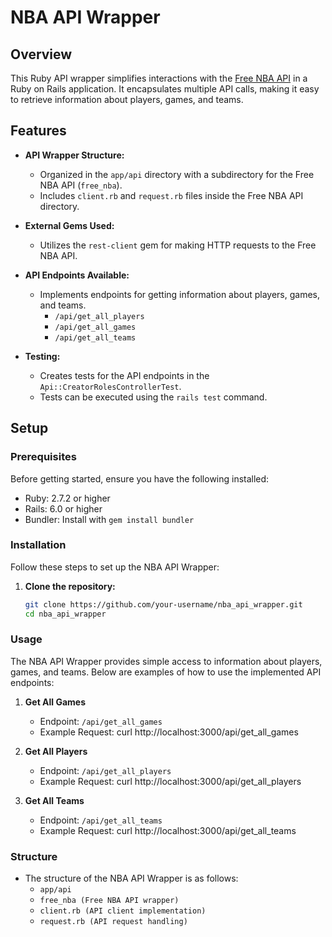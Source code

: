 # NBA API Wrapper

## Overview
This Ruby API wrapper simplifies interactions with the [Free NBA API](https://rapidapi.com/theapiguy/api/free-nba) in a Ruby on Rails application. It encapsulates multiple API calls, making it easy to retrieve information about players, games, and teams.

## Features
- **API Wrapper Structure:**
  - Organized in the `app/api` directory with a subdirectory for the Free NBA API (`free_nba`).
  - Includes `client.rb` and `request.rb` files inside the Free NBA API directory.

- **External Gems Used:**
  - Utilizes the `rest-client` gem for making HTTP requests to the Free NBA API.

- **API Endpoints Available:**
  - Implements endpoints for getting information about players, games, and teams.
    - `/api/get_all_players`
    - `/api/get_all_games`
    - `/api/get_all_teams`

- **Testing:**
  - Creates tests for the API endpoints in the `Api::CreatorRolesControllerTest`.
  - Tests can be executed using the `rails test` command.

## Setup

### Prerequisites
Before getting started, ensure you have the following installed:

- Ruby: 2.7.2 or higher
- Rails: 6.0 or higher
- Bundler: Install with `gem install bundler`

### Installation
Follow these steps to set up the NBA API Wrapper:

1. **Clone the repository:**
   ```bash
   git clone https://github.com/your-username/nba_api_wrapper.git
   cd nba_api_wrapper

### Usage
The NBA API Wrapper provides simple access to information about players, games, and teams. Below are examples of how to use the implemented API endpoints:

  1. **Get All Games**
      - Endpoint: `/api/get_all_games`
      - Example Request: curl http://localhost:3000/api/get_all_games
    
  2. **Get All Players**
      - Endpoint: `/api/get_all_players`
      - Example Request: curl http://localhost:3000/api/get_all_players
    
  3. **Get All Teams**
      - Endpoint: `/api/get_all_teams`
      - Example Request: curl http://localhost:3000/api/get_all_teams
    
     
### Structure
  - The structure of the NBA API Wrapper is as follows:
     - `app/api`
     - `free_nba (Free NBA API wrapper)`
     - `client.rb (API client implementation)`
     - `request.rb (API request handling)`

